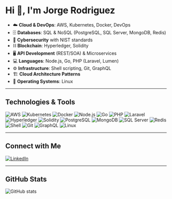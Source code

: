 # Hi 👋, I'm Jorge Rodriguez

- ☁️ **Cloud & DevOps**: AWS, Kubernetes, Docker, DevOps  
- 🗄 **Databases**: SQL & NoSQL (PostgreSQL, SQL Server, MongoDB, Redis)  
- 🔐 **Cybersecurity** with NIST standards  
- ⛓ **Blockchain**: Hyperledger, Solidity  
- 🖥 **API Development** (REST/SOA) & Microservices  
- 💻 **Languages**: Node.js, Go, PHP (Laravel, Lumen)  
- ⚙️ **Infrastructure**: Shell scripting, Git, GraphQL  
- 🏗 **Cloud Architecture Patterns**  
- 🐧 **Operating Systems**: Linux  

---

##  Technologies & Tools

![AWS](https://img.shields.io/badge/AWS-232F3E?style=for-the-badge&logo=amazon-aws&logoColor=white)
![Kubernetes](https://img.shields.io/badge/Kubernetes-326CE5?style=for-the-badge&logo=kubernetes&logoColor=white)
![Docker](https://img.shields.io/badge/Docker-2496ED?style=for-the-badge&logo=docker&logoColor=white)
![Node.js](https://img.shields.io/badge/Node.js-43853D?style=for-the-badge&logo=node.js&logoColor=white)
![Go](https://img.shields.io/badge/Go-00ADD8?style=for-the-badge&logo=go&logoColor=white)
![PHP](https://img.shields.io/badge/PHP-777BB4?style=for-the-badge&logo=php&logoColor=white)
![Laravel](https://img.shields.io/badge/Laravel-FF2D20?style=for-the-badge&logo=laravel&logoColor=white)
![Hyperledger](https://img.shields.io/badge/Hyperledger-2F3134?style=for-the-badge&logo=hyperledger&logoColor=white)
![Solidity](https://img.shields.io/badge/Solidity-363636?style=for-the-badge&logo=solidity&logoColor=white)
![PostgreSQL](https://img.shields.io/badge/PostgreSQL-336791?style=for-the-badge&logo=postgresql&logoColor=white)
![MongoDB](https://img.shields.io/badge/MongoDB-4EA94B?style=for-the-badge&logo=mongodb&logoColor=white)
![SQL Server](https://img.shields.io/badge/SQL%20Server-CC2927?style=for-the-badge&logo=microsoft-sql-server&logoColor=white)
![Redis](https://img.shields.io/badge/Redis-DC382D?style=for-the-badge&logo=redis&logoColor=white)
![Shell](https://img.shields.io/badge/Shell-89E051?style=for-the-badge&logo=gnu-bash&logoColor=white)
![Git](https://img.shields.io/badge/Git-F05032?style=for-the-badge&logo=git&logoColor=white)
![GraphQL](https://img.shields.io/badge/GraphQL-E10098?style=for-the-badge&logo=graphql&logoColor=white)
![Linux](https://img.shields.io/badge/Linux-FCC624?style=for-the-badge&logo=linux&logoColor=black)

---

##  Connect with Me

[![LinkedIn](https://img.shields.io/badge/LinkedIn-0077B5?style=for-the-badge&logo=linkedin&logoColor=white)](https://www.linkedin.com/in/jorgedison/)

---

##  GitHub Stats

![GitHub stats](https://github-readme-stats.vercel.app/api?username=jorgedison&show_icons=true&theme=default&bg_color=ffffff&title_color=000000&text_color=000000&icon_color=4CAF50)

